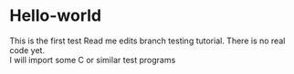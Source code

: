# Hello-world
This is the first test
Read me edits branch testing tutorial.  There is no real code yet.  
I will import some C or similar test programs
